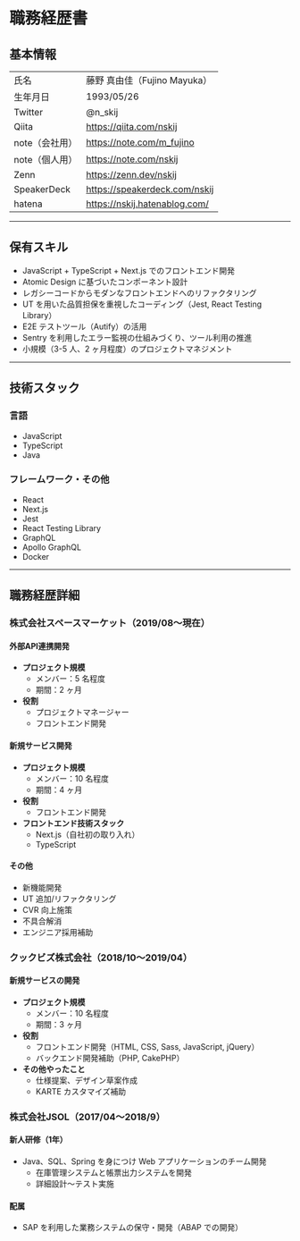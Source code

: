 # 職務経歴書

## 基本情報

| | |
|---|---|
|氏名| 藤野 真由佳（Fujino Mayuka） |
|生年月日| 1993/05/26 |
|Twitter| @n_skij |
|Qiita| <a href="https://qiita.com/nskij">https://qiita.com/nskij</a> |
|note（会社用）| <a href="https://note.com/m_fujino">https://note.com/m_fujino</a> |
|note（個人用）| <a href="https://note.com/nskij">https://note.com/nskij</a> |
|Zenn| <a href="https://zenn.dev/nskij">https://zenn.dev/nskij</a> |
|SpeakerDeck| <a href="https://speakerdeck.com/nskij">https://speakerdeck.com/nskij</a> |
|hatena| <a href="https://nskij.hatenablog.com/">https://nskij.hatenablog.com/</a> |

---

## 保有スキル

- JavaScript + TypeScript + Next.js でのフロントエンド開発
- Atomic Design に基づいたコンポーネント設計
- レガシーコードからモダンなフロントエンドへのリファクタリング
- UT を用いた品質担保を重視したコーディング（Jest, React Testing Library）
- E2E テストツール（Autify）の活用
- Sentry を利用したエラー監視の仕組みづくり、ツール利用の推進
- 小規模（3-5 人、2 ヶ月程度）のプロジェクトマネジメント

---

## 技術スタック

### 言語

- JavaScript
- TypeScript
- Java

### フレームワーク・その他

- React
- Next.js
- Jest
- React Testing Library
- GraphQL
- Apollo GraphQL
- Docker

---

## 職務経歴詳細

### 株式会社スペースマーケット（2019/08〜現在）

#### 外部API連携開発

- **プロジェクト規模**
  - メンバー：5 名程度
  - 期間：2 ヶ月
- **役割**
  - プロジェクトマネージャー
  - フロントエンド開発

#### 新規サービス開発

- **プロジェクト規模**
  - メンバー：10 名程度
  - 期間：4 ヶ月
- **役割**
  - フロントエンド開発
- **フロントエンド技術スタック**
  - Next.js（自社初の取り入れ）
  - TypeScript

#### その他

- 新機能開発
- UT 追加/リファクタリング
- CVR 向上施策
- 不具合解消
- エンジニア採用補助

### クックビズ株式会社（2018/10〜2019/04）

#### 新規サービスの開発

- **プロジェクト規模**
  - メンバー：10 名程度
  - 期間：3 ヶ月
- **役割**
  - フロントエンド開発（HTML, CSS, Sass, JavaScript, jQuery）
  - バックエンド開発補助（PHP, CakePHP）
- **その他やったこと**
  - 仕様提案、デザイン草案作成
  - KARTE カスタマイズ補助

### 株式会社JSOL（2017/04〜2018/9）

#### 新人研修（1年）

- Java、SQL、Spring を身につけ Web アプリケーションのチーム開発
  - 在庫管理システムと帳票出力システムを開発
  - 詳細設計～テスト実施

#### 配属

- SAP を利用した業務システムの保守・開発（ABAP での開発）
